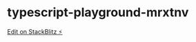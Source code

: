 # typescript-playground-mrxtnv

[Edit on StackBlitz ⚡️](https://stackblitz.com/edit/typescript-playground-mrxtnv)